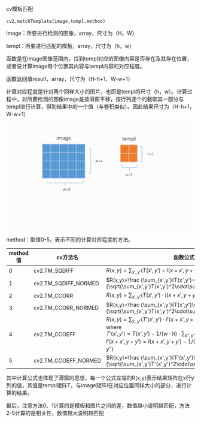 cv模板匹配

`cv2.matchTemplate(image,templ.method)`

image：所要进行检测的图像，array，尺寸为（H，W）

templ：所要进行匹配的模板，array，尺寸为（h，w）

函数是在image图像范围内，找到templ对应的图像内容是否存在及其存在位置，或者说计算image每个位置其内容与templ内容的对应程度。

函数返回值result，array，尺寸为（H-h+1，W-w+1）

计算对应程度是针对两个同样大小的图片，也即是templ的尺寸（h，w）。计算过程中，对所要检测的图像image是按滑窗平移，按行列逐个的截取其一部分与templ进行计算，得到结果中的一个值（与卷积类似）。因此结果尺寸为（H-h+1，W-w+1）

![matchTemplate.gif](md_pics/matchTemplate/matchTemplate.gif)

method：取值0-5，表示不同的计算对应程度的方法。

| method值 | cv方法名                | 函数公式                                                                                                                                                                                    |
| ------- | -------------------- | --------------------------------------------------------------------------------------------------------------------------------------------------------------------------------------- |
| 0       | cv2.TM_SQDIFF        | $R(x,y)=\sum_{x',y'}(T(x',y')−I(x+x',y+y'))^2$                                                                                                                                          |
| 1       | cv2.TM_SQDIFF_NORMED | $R(x,y)=\frac {\sum_{x',y'}(T(x',y')−I(x+x',y+y'))^2}{\sqrt{\sum_{x',y'}T(x',y')^2\cdot\sum_{x',y'}I(x+x',y+y')^2}}$                                                                    |
| 2       | cv2.TM_CCORR         | $R(x,y)=\sum_{x',y'}(T(x',y')\cdot I(x+x',y+y'))$                                                                                                                                       |
| 3       | cv2.TM_CCORR_NORMED  | $R(x,y)=\frac {\sum_{x',y'}(T(x',y')\cdot I(x+x',y+y'))}{\sqrt{\sum_{x',y'}T(x',y')^2\cdot\sum_{x',y'}I(x+x',y+y')^2}}$                                                                 |
| 4       | cv2.TM_CCOEFF        | $R(x,y)=\sum_{x',y'}(T'(x',y')\cdot I'(x+x',y+y'))$<br/>where<br/>$T'(x',y')=T(x',y')−1/(w⋅h)⋅∑_{x'',y''}T(x'',y'')$<br/>$I'(x+x',y+y')=I(x+x',y+y')−1/(w⋅h)⋅∑_{x'',y''}I(x+x'',y+y'')$ |
| 5       | cv2.TM_CCOEFF_NORMED | $R(x,y)=\frac {\sum_{x',y'}(T'(x',y')\cdot I'(x+x',y+y'))}{\sqrt{\sum_{x',y'}T'(x',y')^2\cdot\sum_{x',y'}I'(x+x',y+y')^2}}$                                                             |

其中计算公式也体现了滑窗的思想，每一个公式左端的R(x,y)表示结果矩阵在x行y列的值，其值是templ矩阵T，与image矩阵I在对应位置同样大小的部分，进行计算的结果。

最后，注意方法0、1计算的是模板和图片之间的差，数值越小说明越匹配，方法2-5计算的是相关性，数值越大说明越匹配
